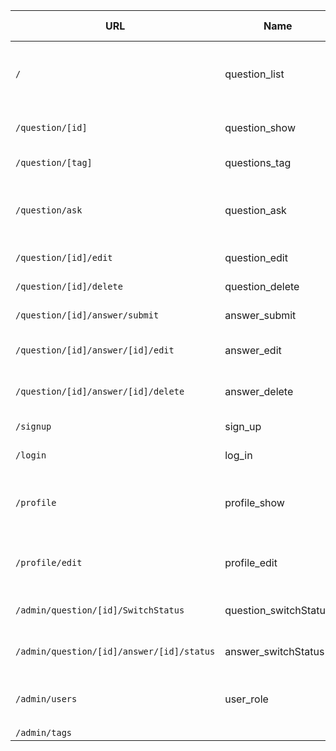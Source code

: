 | URL | Name | Description de la page | Méthode HTTP | Controller | Méthode | commentaire |
|--|--|--|--|--|--|--|
| `/` | question_list | Liste des questions | GET | QuestionController | list | Page d'accueil avec les questions récentes |
| `/question/[id]` | question_show | La question avec ses réponses | GET | QuestionController | show | question et ses réponses selon son id |
| `/question/[tag]` | questions_tag | liste des questions selon un tag | GET | QuestionController | listByTag ||
|`/question/ask`|question_ask|Formulaire création de question|POST|QuestionController|form|Même méthode pour création et edit de la question|
|`/question/[id]/edit`|question_edit|Formulaire pour edit une question|POST|QuestionController|form||
|`/question/[id]/delete`|question_delete|Supprimer une question|POST|QuestionController|delete||
|`/question/[id]/answer/submit`|answer_submit|Répondre à une question|POST|AnswerController|form||
|`/question/[id]/answer/[id]/edit`|answer_edit|Modifier sa réponse à une question|POST|AnswerController|form||
|`/question/[id]/answer/[id]/delete`|answer_delete|Supprimer une réponse à une question|POST|AnswerController|delete||
|`/signup`|sign_up|formulaire d'inscription|GET/POST|UserController|signUp||
`/login`|log_in|Formulaire de connexion|GET/POST|UserController|login||
`/profile`|profile_show|Informations du compte et liste questions et réponses de l'utilisateur|GET|UserController|show||
`/profile/edit`|profile_edit|Modifiction des informations perso du compte utilisateur|POST|UserController|edit||
|`/admin/question/[id]/SwitchStatus`|question_switchStatus|Bloquer /débloquer une question|POST|AdminController|switchStatus||
|`/admin/question/[id]/answer/[id]/status`|answer_switchStatus|Bloquer/débloquer une réponse à une question|POST|AdminController|switchStatus||
|`/admin/users`|user_role|Permet à un admin de changer les droits d'un utilisateur|POST|AdminController|role||
|`/admin/tags`|||||||(lire tags dernieres phrases et c'est finito)